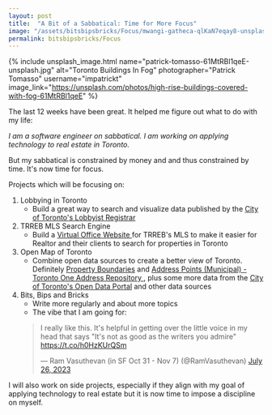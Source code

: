 ```yaml
---
layout: post
title:  "A Bit of a Sabbatical: Time for More Focus"
image: "/assets/bitsbipsbricks/Focus/mwangi-gatheca-qlKaN7eqay8-unsplash.jpg"
permalink: bitsbipsbricks/Focus
---
```


{% include unsplash_image.html 
   name="patrick-tomasso-61MtRBl1qeE-unsplash.jpg" 
   alt="Toronto Buildings In Fog" 
   photographer="Patrick Tomasso" 
   username="impatrickt" 
   image_link="https://unsplash.com/photos/high-rise-buildings-covered-with-fog-61MtRBl1qeE" 
%}

The last 12 weeks have been great. It helped me figure out what to do with my life:

_I am a software engineer on sabbatical. I am working on applying technology to real estate in Toronto._

But my sabbatical is constrained by money and and thus constrained by time. It's now time for focus.

Projects which will be focusing on:

1. Lobbying in Toronto
    - Build a great way to search and visualize data published by the [City of Toronto's Lobbyist Registrar](https://www.toronto.ca/city-government/accountability-operations-customer-service/accountability-officers/lobbyist-registrar/search-the-registry-register-as-a-lobbyist/search-the-lobbyist-registry/)
2. TRREB MLS Search Engine
    - Build a [Virtual Office Website
](https://en.wikipedia.org/wiki/Virtual_Office_Website) for TRREB's MLS to make it easier for Realtor and their clients to search for properties in Toronto
3. Open Map of Toronto 
    - Combine open data sources to create a better view of Toronto. Definitely [Property Boundaries](https://open.toronto.ca/dataset/property-boundaries/) and [Address Points (Municipal) - Toronto One Address Repository
](https://open.toronto.ca/dataset/address-points-municipal-toronto-one-address-repository/), plus some more data from the [City of Toronto's Open Data Portal](https://open.toronto.ca/) and other data sources
4. Bits, Bips and Bricks
    - Write more regularly and about more topics 
    - The vibe that I am going for:
    <blockquote class="twitter-tweet"><p lang="en" dir="ltr">I really like this. It&#39;s helpful in getting over the little voice in my head that says &quot;It&#39;s not as good as the writers you admire&quot; <a href="https://t.co/h0HzKUrQSm">https://t.co/h0HzKUrQSm</a></p>&mdash; Ram Vasuthevan (in SF Oct 31 - Nov 7) (@RamVasuthevan) <a href="https://twitter.com/RamVasuthevan/status/1684079350050881536?ref_src=twsrc%5Etfw">July 26, 2023</a></blockquote> <script async src="https://platform.twitter.com/widgets.js" charset="utf-8"></script>

I will also work on side projects, especially if they align with my goal of applying technology to real estate but it is now time to impose a discipline on myself.